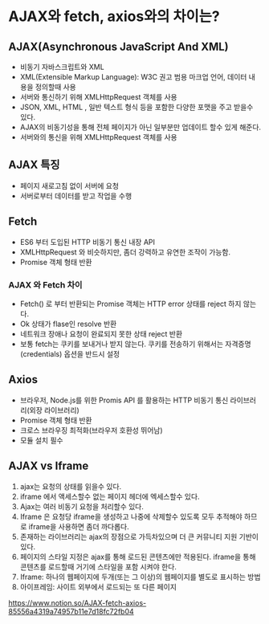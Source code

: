 # AJAX와 fetch, axios와의 차이는?

## AJAX(Asynchronous JavaScript And XML)

- 비동기 자바스크립트와 XML
- XML(Extensible Markup Language): W3C 권고 범용 마크업 언어, 데이터 내용을 정의할때 사용
- 서버와 통신하기 위해 XMLHttpRequest 객체를 사용
- JSON, XML, HTML , 일반 텍스트 형식 등을 포함한 다양한 포맷을 주고 받을수 있다.
- AJAX의 비동기성을 통해 전체 페이지가 아닌 일부분만 업데이트 할수 있게 해준다.
- 서버와의 통신을 위해 XMLHttpRequest 객체를 사용

## AJAX 특징

- 페이지 새로고침 없이 서버에 요청
- 서버로부터 데이터를 받고 작업을 수행

## Fetch

- ES6 부터 도입된 HTTP 비동기 통신 내장 API
- XMLHttpRequest 와 비슷하지만, 좀더 강력하고 유연한 조작이 가능함.
- Promise 객체 형태 반환

### AJAX 와 Fetch 차이

- Fetch() 로 부터 반환되는 Promise 객체는 HTTP error 상태를 reject 하지 않는다.
- Ok 상태가 flase인 resolve 반환
- 네트워크 장애나 요청이 완료되지 못한 상태 reject 반환
- 보통 fetch는 쿠키를 보내거나 받지 않는다. 쿠키를 전송하기 위해서는 자격증명(credentials) 옵션을 반드시 설정

## **Axios**

- 브라우저, Node.js를 위한 Promis API 를 활용하는 HTTP 비동기 통신 라이브러리(외장 라이브러리)
- Promise 객체 형태 반환
- 크로스 브라우징 최적화(브라우저 호환성 뛰어남)
- 모듈 설치 필수

## AJAX vs Iframe

1. ajax는 요청의 상태를 읽을수 있다.
2. iframe 에서 액세스할수 없는 페이지 헤더에 엑세스할수 있다.
3. Ajax는 여러 비동기 요청을 처리할수 있다.
4. Iframe 은 요청당 iframe을 생성하고 나중에 삭제할수 있도록 모두 추적해야 하므로 iframe을 사용하면 좀더 까다롭다.
5. 존재하는 라이브러리는 ajax의 장점으로 가득차있으며 더 큰 커뮤니티 지원 기반이 있다.
6. 페이지의 스타일 지정은 ajax를 통해 로드된 콘텐츠에만 적용된다. iframe을 통해 콘텐츠를 로드할때 거기에 스타일을 포함 시켜야 한다.
7. Iframe: 하나의 웹페이지에 두개(또는 그 이상)의 웹페이지를 별도로 표시하는 방법
8. 아이프레임: 사이트 외부에서 로드되는 또 다른 페이지

https://www.notion.so/AJAX-fetch-axios-85556a4319a74957b11e7d18fc72fb04
